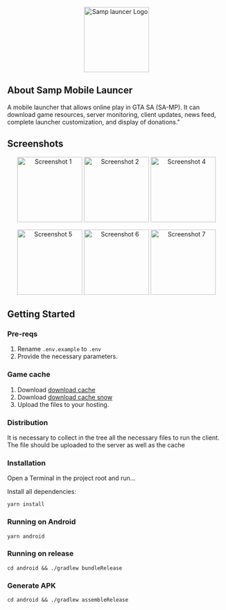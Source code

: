 <p align="center"><img src="https://github.com/penteleichuk/Samp-Launcer/blob/main/assets/images/logo.png" width="150" alt="Samp launcer Logo"></p>

## About Samp Mobile Launcer

A mobile launcher that allows online play in GTA SA (SA-MP). It can download game resources, server monitoring, client updates, news feed, complete launcher customization, and display of donations."

## Screenshots

<p align="center">
<img src="https://github.com/penteleichuk/Samp-Launcer/blob/main/assets/images/2024-02-28%2013.06.41.jpg" width="150" alt="Screenshot 1">
<img src="https://github.com/penteleichuk/Samp-Launcer/blob/main/assets/images/2024-02-28%2013.07.30.jpg" width="150" alt="Screenshot 2">
<img src="https://github.com/penteleichuk/Samp-Launcer/blob/main/assets/images/Screenshot_20240228-124455.png" width="150" alt="Screenshot 4"></p>
<p align="center">
<img src="https://github.com/penteleichuk/Samp-Launcer/blob/main/assets/images/Screenshot_20240228-124514.png" width="150" alt="Screenshot 5">
<img src="https://github.com/penteleichuk/Samp-Launcer/blob/main/assets/images/Screenshot_20240228-125046.png" width="150" alt="Screenshot 6">
<img src="https://github.com/penteleichuk/Samp-Launcer/blob/main/assets/images/Screenshot_20240228-131041.png" width="150" alt="Screenshot 7"></p>

## Getting Started

### Pre-reqs

1. Rename `.env.example` to `.env`
2. Provide the necessary parameters.

### Game cache

1. Download [download cache](https://drive.google.com/drive/folders/1Tk6Uhtf96_z_MwqyvJts7CXNxCr14AT3?usp=sharing)
2. Download [download cache snow](https://drive.google.com/drive/folders/1J7O73eX8xzfMaD8AXMuXS9xodyjWB24G?usp=sharing)
3. Upload the files to your hosting.

### Distribution

It is necessary to collect in the tree all the necessary files to run the client. The file should be uploaded to the server as well as the cache

### Installation

Open a Terminal in the project root and run...

Install all dependencies:

```shell
yarn install
```

### Running on Android

```shell
yarn android
```

### Running on release

```shell
cd android && ./gradlew bundleRelease
```

### Generate APK

```shell
cd android && ./gradlew assembleRelease
```
